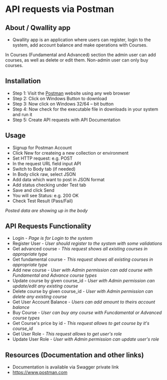 # API requests via Postman
## About / Qwallity app

* Qwallity app is an application where users can register, login to the system, add account balance and make operations with Courses.

In Courses (Fundamental and Advanced) section the admin user can add courses, as well as delete or edit them. Non-admin user can only buy courses.

## Installation

* Step 1: Visit the [Postman](https://www.postman.com) website using any web browser
* Step 2: Click on Windows Button to download
* Step 3: Now click on Windows 32/64 – bit button
* Step 4: Now check for the executable file in downloads in your system and run it
* Step 5: Create API requests with API Documentation

## Usage

* Signup for Postman Account
* Click New for createing a new collection or environment
* Set HTTP request: e.g. POST
* In the request URL field input API
* Switch to Body tab (if needed)
* In Body click raw, select JSON
* Add data which want to post in JSON format
* Add status checking under Test tab
* Save and click Send
* You will see Status: e.g. 200 OK
* Check Test Result (Pass/Fail)

*Posted data are showing up in the body*

## API Requests Functionality

* Login - *Page is for Login to the system*
* Register User - *User should register to the system with some validations*
* Get advanced course - *This request shows all existing courses in appropriate type*
* Get fundamental course - *This request shows all existing courses in appropriate type*
* Add new course - *User with Admin permission can add course with Fundamental and Advance course types*
* Update course by given course_id - *User with Admin permission can update/edit any existing course*
* Delete course by given course_id - *User with Admin permission can delete any existing course*
* Get User Account Balance - *Users can add amount to theirs account balance*
* Buy Course - *User can buy any course with Funcdamental or Advanced course types*
* Get Course's price by id - *This request allows to get course by it's course_id*
* Get User Role - *This request allows to get user's role*
* Update User Role - *User with Admin permission can update user's role*

## Resources (Documentation and other links) 
* Documentation is available via Swagger private link
* https://www.postman.com
